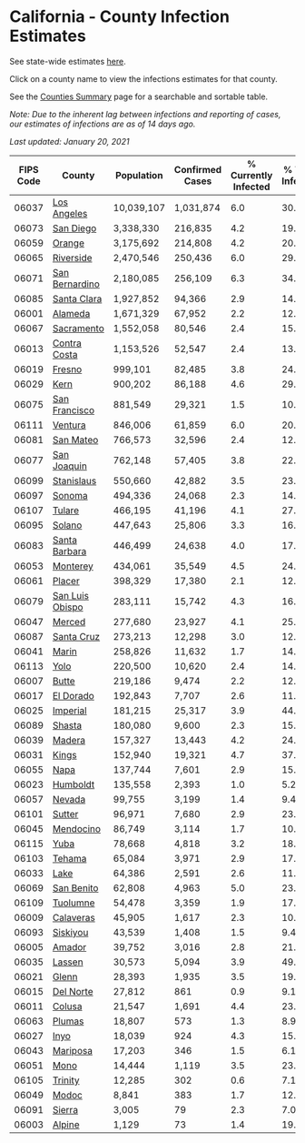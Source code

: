 # California - County Infection Estimates

See state-wide estimates [here](/infections/us-ca).

Click on a county name to view the infections estimates for that county.

See the [Counties Summary](/infections/summary-counties) page for a searchable and sortable table.

*Note: Due to the inherent lag between infections and reporting of cases, our estimates of infections are as of 14 days ago.*

*Last updated: January 20, 2021*

|   FIPS Code |                             County |   Population |   Confirmed Cases |   % Currently Infected |   % Total Infected |
|-------------|------------------------------------|--------------|-------------------|------------------------|--------------------|
|       06037 |         [Los Angeles](los-angeles) |   10,039,107 |         1,031,874 |                    6.0 |               30.8 |
|       06073 |             [San Diego](san-diego) |    3,338,330 |           216,835 |                    4.2 |               19.0 |
|       06059 |                   [Orange](orange) |    3,175,692 |           214,808 |                    4.2 |               20.0 |
|       06065 |             [Riverside](riverside) |    2,470,546 |           250,436 |                    6.0 |               29.3 |
|       06071 |   [San Bernardino](san-bernardino) |    2,180,085 |           256,109 |                    6.3 |               34.1 |
|       06085 |         [Santa Clara](santa-clara) |    1,927,852 |            94,366 |                    2.9 |               14.6 |
|       06001 |                 [Alameda](alameda) |    1,671,329 |            67,952 |                    2.2 |               12.2 |
|       06067 |           [Sacramento](sacramento) |    1,552,058 |            80,546 |                    2.4 |               15.5 |
|       06013 |       [Contra Costa](contra-costa) |    1,153,526 |            52,547 |                    2.4 |               13.6 |
|       06019 |                   [Fresno](fresno) |      999,101 |            82,485 |                    3.8 |               24.5 |
|       06029 |                       [Kern](kern) |      900,202 |            86,188 |                    4.6 |               29.0 |
|       06075 |     [San Francisco](san-francisco) |      881,549 |            29,321 |                    1.5 |               10.6 |
|       06111 |                 [Ventura](ventura) |      846,006 |            61,859 |                    6.0 |               20.9 |
|       06081 |             [San Mateo](san-mateo) |      766,573 |            32,596 |                    2.4 |               12.9 |
|       06077 |         [San Joaquin](san-joaquin) |      762,148 |            57,405 |                    3.8 |               22.8 |
|       06099 |           [Stanislaus](stanislaus) |      550,660 |            42,882 |                    3.5 |               23.4 |
|       06097 |                   [Sonoma](sonoma) |      494,336 |            24,068 |                    2.3 |               14.2 |
|       06107 |                   [Tulare](tulare) |      466,195 |            41,196 |                    4.1 |               27.0 |
|       06095 |                   [Solano](solano) |      447,643 |            25,806 |                    3.3 |               16.7 |
|       06083 |     [Santa Barbara](santa-barbara) |      446,499 |            24,638 |                    4.0 |               17.0 |
|       06053 |               [Monterey](monterey) |      434,061 |            35,549 |                    4.5 |               24.2 |
|       06061 |                   [Placer](placer) |      398,329 |            17,380 |                    2.1 |               12.7 |
|       06079 | [San Luis Obispo](san-luis-obispo) |      283,111 |            15,742 |                    4.3 |               16.2 |
|       06047 |                   [Merced](merced) |      277,680 |            23,927 |                    4.1 |               25.9 |
|       06087 |           [Santa Cruz](santa-cruz) |      273,213 |            12,298 |                    3.0 |               12.9 |
|       06041 |                     [Marin](marin) |      258,826 |            11,632 |                    1.7 |               14.7 |
|       06113 |                       [Yolo](yolo) |      220,500 |            10,620 |                    2.4 |               14.1 |
|       06007 |                     [Butte](butte) |      219,186 |             9,474 |                    2.2 |               12.5 |
|       06017 |             [El Dorado](el-dorado) |      192,843 |             7,707 |                    2.6 |               11.6 |
|       06025 |               [Imperial](imperial) |      181,215 |            25,317 |                    3.9 |               44.2 |
|       06089 |                   [Shasta](shasta) |      180,080 |             9,600 |                    2.3 |               15.2 |
|       06039 |                   [Madera](madera) |      157,327 |            13,443 |                    4.2 |               24.9 |
|       06031 |                     [Kings](kings) |      152,940 |            19,321 |                    4.7 |               37.9 |
|       06055 |                       [Napa](napa) |      137,744 |             7,601 |                    2.9 |               15.8 |
|       06023 |               [Humboldt](humboldt) |      135,558 |             2,393 |                    1.0 |                5.2 |
|       06057 |                   [Nevada](nevada) |       99,755 |             3,199 |                    1.4 |                9.4 |
|       06101 |                   [Sutter](sutter) |       96,971 |             7,680 |                    2.9 |               23.1 |
|       06045 |             [Mendocino](mendocino) |       86,749 |             3,114 |                    1.7 |               10.5 |
|       06115 |                       [Yuba](yuba) |       78,668 |             4,818 |                    3.2 |               18.2 |
|       06103 |                   [Tehama](tehama) |       65,084 |             3,971 |                    2.9 |               17.6 |
|       06033 |                       [Lake](lake) |       64,386 |             2,591 |                    2.6 |               11.2 |
|       06069 |           [San Benito](san-benito) |       62,808 |             4,963 |                    5.0 |               23.2 |
|       06109 |               [Tuolumne](tuolumne) |       54,478 |             3,359 |                    1.9 |               17.6 |
|       06009 |             [Calaveras](calaveras) |       45,905 |             1,617 |                    2.3 |               10.1 |
|       06093 |               [Siskiyou](siskiyou) |       43,539 |             1,408 |                    1.5 |                9.4 |
|       06005 |                   [Amador](amador) |       39,752 |             3,016 |                    2.8 |               21.8 |
|       06035 |                   [Lassen](lassen) |       30,573 |             5,094 |                    3.9 |               49.4 |
|       06021 |                     [Glenn](glenn) |       28,393 |             1,935 |                    3.5 |               19.6 |
|       06015 |             [Del Norte](del-norte) |       27,812 |               861 |                    0.9 |                9.1 |
|       06011 |                   [Colusa](colusa) |       21,547 |             1,691 |                    4.4 |               23.8 |
|       06063 |                   [Plumas](plumas) |       18,807 |               573 |                    1.3 |                8.9 |
|       06027 |                       [Inyo](inyo) |       18,039 |               924 |                    4.3 |               15.5 |
|       06043 |               [Mariposa](mariposa) |       17,203 |               346 |                    1.5 |                6.1 |
|       06051 |                       [Mono](mono) |       14,444 |             1,119 |                    3.5 |               23.1 |
|       06105 |                 [Trinity](trinity) |       12,285 |               302 |                    0.6 |                7.1 |
|       06049 |                     [Modoc](modoc) |        8,841 |               383 |                    1.7 |               12.3 |
|       06091 |                   [Sierra](sierra) |        3,005 |                79 |                    2.3 |                7.0 |
|       06003 |                   [Alpine](alpine) |        1,129 |                73 |                    1.4 |               19.6 |